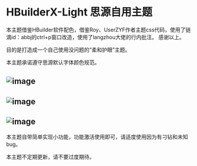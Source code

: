 # HBuilderX-Light 思源自用主题

本主题借鉴HBuilder软件配色，借鉴Roy、UserZYF作者主题css代码，使用了链滴id：abbj的ctrl+p窗口改造，使用了langzhou大佬的行内批注。
感谢以上。

目的是打造成一个自己使用没问题的“柔和护眼”主题。

本主题承诺遵守思源默认字体颜色规范。


![image](https://user-images.githubusercontent.com/97731736/169648221-b14ad3c3-6413-4b9a-8455-d02fca6ccf00.png)
---

![image](https://user-images.githubusercontent.com/97731736/169648233-72b43f7f-3f40-4297-aff4-0f1d4868fe0c.png)
---

![image](https://user-images.githubusercontent.com/97731736/169648243-d6adb09c-ce8f-48ff-bed3-3a9c79b4a2c9.png)
---

本主题自带简单实现小功能，功能激活使用即可，请适度使用因为有刁钻和未知bug。

本主题不定期更新，请不要过度期待。
 

